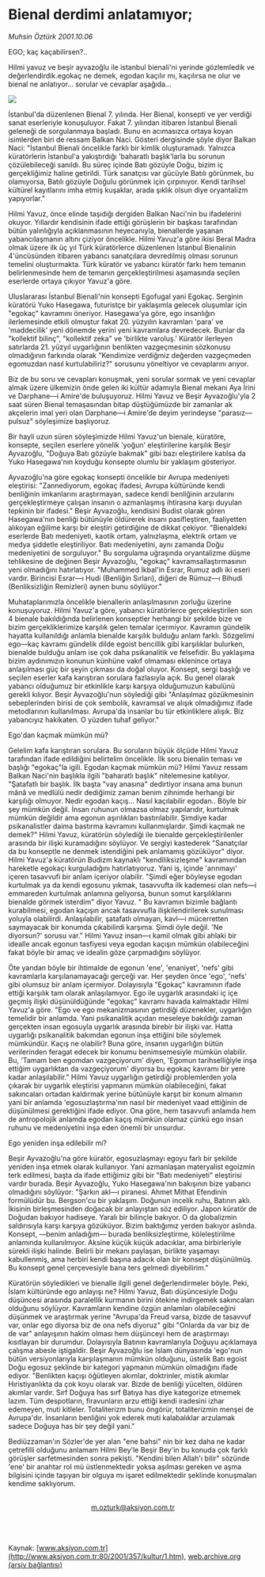 # Bienal derdimi anlatamıyor;

*Muhsin Öztürk 2001.10.06*

<div>
 <p class="baslik">
  EGO; kaç kaçabilirsen?..
 </p>
 <p class="spot">
  Hilmi yavuz ve beşir ayvazoğlu ile istanbul bienali'ni yerinde gözlemledik ve değerlendirdik.egokaç ne demek, egodan kaçılır mı, kaçılırsa ne olur ve bienal ne anlatıyor... sorular ve cevaplar aşağıda...
 </p>
 <p class="metin">
 </p>
 <img border="0" src="/web/20020112122454im_/http://www.aksiyon.com.tr/2001/357/resimler/bienal.jpg"/>
 <p class="metin">
  İstanbul'da düzenlenen Bienal 7. yılında. Her Bienal, konsepti ve yer verdiği sanat eserleriyle konuşuluyor. Fakat 7. yılından itibaren İstanbul Bienali geleneği de sorgulanmaya başladı. Bunu en acımasızca ortaya koyan isimlerden biri de ressam Balkan Naci. Gösteri dergisinde şöyle diyor Balkan Naci: "İstanbul Bienali öncelikle farklı bir kimlik oluşturamadı. Yalnızca küratörlerin İstanbul'a yakıştırdığı 'baharatlı başlık'larla bu sorunun çözülebileceği sanıldı. Bu süreç içinde Batı gözüyle Doğu, bizim iç gerçekliğimiz haline getirildi. Türk sanatçısı var gücüyle Batılı görünmek, bu olamıyorsa, Batılı gözüyle Doğulu görünmek için çırpınıyor. Kendi tarihsel kültürel kayıtlarını imha etmiş kuşaklar, arada şıklık olsun diye oryantalizm yapıyorlar."
 </p>
 <p class="metin">
  Hilmi Yavuz, önce elinde taşıdığı dergiden Balkan Naci'nin bu ifadelerini okuyor. Yıllardır kendisinin ifade ettiği görüşlerin bir başkası tarafından bütün yalınlığıyla açıklanmasının heyecanıyla, bienallerde yaşanan yabancılaşmanın altını çiziyor öncelikle. Hilmi Yavuz'a göre ikisi Beral Madra olmak üzere ilk üç yıl Türk küratörlerce düzenlenen İstanbul Bienalinin 4'üncüsünden itibaren yabancı sanatçılara devredilmiş olması sorunun temelini oluşturmakta. Türk küratör ve yabancı küratör farkı hem temanın belirlenmesinde hem de temanın gerçekleştirilmesi aşamasında seçilen eserlerde ortaya çıkıyor Yavuz'a göre.
 </p>
 <p class="metin">
  Uluslararası İstanbul Bienali'nin konsepti Egofugal yani Egokaç. Serginin küratörü Yuko Hasegawa, futuristçe bir yaklaşımla gelecek oluşumlar için "egokaç" kavramını öneriyor. Hasegawa'ya göre, ego insanlığın ilerlemesinde etkili olmuştur fakat 20. yüzyılın kavramları 'para' ve 'maddecilik' yeni dönemde yerini yeni kavramlara devredecek. Bunlar da "kollektif bilinç", "kollektif zeka" ve 'birlikte varoluş.' Küratör ilerleyen satırlarda 21. yüzyıl uygarlığının benlikten vazgeçmesinin sözkonusu olmadığının farkında olarak "Kendimize verdiğmiz değerden vazgeçmeden egomuzdan nasıl kurtulabiliriz?" sorusunu yöneltiyor ve cevaplarını arıyor.
 </p>
 <p class="metin">
  Biz de bu soru ve cevapları konuşmak, yeni sorular sormak ve yeni cevaplar almak üzere ülkemizin önde gelen iki kültür adamıyla Bienal mekanı Aya İrini ve Darphane—i Amire'de buluşuyoruz. Hilmi Yavuz ve Beşir Ayvazoğlu'yla 2 saat süren Bienal temaşasından bitap düştüğümüzde bir zamanlar ak akçelerin imal yeri olan Darphane—i Amire'de deyim yerindeyse "parasız—pulsuz" söyleşimize başlıyoruz.
 </p>
 <p class="metin">
  Bir hayli uzun süren söyleşimizde Hilmi Yavuz'un bienale, küratöre, konsepte, seçilen eserlere yönelik 'yoğun' eleştirilerine karşılık Beşir Ayvazoğlu, "Doğuya Batı gözüyle bakmak" gibi bazı eleştirilere katılsa da Yuko Hasegawa'nın koyduğu konsepte olumlu bir yaklaşım gösteriyor.
 </p>
 <p class="metin">
  Ayvazoğlu'na göre egokaç konsepti öncelikle bir Avrupa medeniyeti eleştirisi: "Zannediyorum, egokaç ifadesi, Avrupa kültüründe kendi benliğinin imkanlarını araştırmayan, sadece kendi benliğinin arzularını gerçekleştirmeye çalışan insanın o azmanlaşmış ihtirasına karşı duyulan tepkinin bir ifadesi." Beşir Ayvazoğlu, kendisini Budist olarak gören Hasegawa'nın benliği bütünüyle öldürerek insanı pasifleştiren, faaliyetten alıkoyan eğilime karşı bir eleştiri getirdiğine de dikkat çekiyor. "Bienaldeki eserlerde Batı medeniyeti, kaotik ortam, yalnızlaşma, elektrik ortam ve medya şiddetle eleştiriliyor. Batı medeniyetini, aynı zamanda Doğu medeniyetini de sorguluyor." Bu sorgulama uğraşında oryantalizme düşme tehlikesine de değinen Beşir Ayvazoğlu, "egokaç" kavramsallaştırmasının yeni olmadığını hatırlatıyor. "Muhammed İkbal'in Esrar, Rumuz adlı iki eseri vardır. Birincisi Esrar—ı Hudi (Benliğin Sırları), diğeri de Rümuz—ı Bihudi (Benliksizliğin Remizleri) aynen bunu söylüyor."
 </p>
 <p class="metin">
  Muhataplarımızla öncelikle bienallerin anlaşılmasının zorluğu üzerine konuşuyoruz. Hilmi Yavuz'a göre, yabancı küratörlerce gerçekleştirilen son 4 bienale bakıldığında belirlenen konseptler herhangi bir şekilde bize ve bizim gerçekliklerimize karşılık gelen temalar içermiyor. Kavramın gündelik hayatta kullanıldığı anlamla bienalde karşılık bulduğu anlam farklı. Sözgelimi ego—kaç kavramı gündelik dilde egoist bencillik gibi karşılıklar bulurken, bienalde bulduğu anlam ise çok daha psikanalitik ve felsefidir. Bu yaklaşıma bizim aydınımızın konunun künhüne vakıf olmaması eklenince ortaya anlaşılması güç bir şeyin çıkması da doğal oluyor. Konsept, sergi başlığı ve seçilen eserler kafa karıştıran sorulara fazlasıyla açık. Bu genel olarak yabancı olduğumuz bir etkinlikle karşı karşıya olduğumuzun kabulünü gerekli kılıyor. Beşir Ayvazoğlu'nun söylediği gibi "Anlaşılmaz gözükmesinin sebeplerinden birisi de çok sembolik, kavramsal ve alışık olmadığımız ifade metodlarının kullanılması. Avrupa'da insanlar bu tür etkinliklere alışık. Biz yabancıyız hakikaten. O yüzden tuhaf geliyor."
 </p>
 <p class="metin">
  Ego'dan kaçmak mümkün mü?
 </p>
 <p class="metin">
  Gelelim kafa karıştıran sorulara. Bu soruların büyük ölçüde Hilmi Yavuz tarafından ifade edildiğini belirtelim öncelikle. İlk soru bienalin teması ve başlığı "egokaç"la igili. Egodan kaçmak mümkün mü? Hilmi Yavuz ressam Balkan Naci'nin başlıkla ilgili "baharatlı başlık" nitelemesine katılıyor. "Şatafatlı bir başlık. İlk başta "vay anasına" dedirtiyor insana ama bunun mânâ ve medlülü nedir dediğimiz zaman benim zihnimde herhangi bir karşılığı olmuyor. Nedir egodan kaçış... Nasıl kaçılabilir egodan.. Böyle bir şey mümkün değil. İnsan ruhunun olmazsa olmaz yapılarıdır, kurtulmak mümkün değildir ama egonun aşırılıkları bastırılabilir. Şimdiye kadar psikanalistler daima bastırma kavramını kullanmışlardır. Şimdi kaçmak ne demek?" Hilmi Yavuz, küratörün söylediği ile bienalde gerçekleştirilenler arasında bir ilişki kuramadığını söylüyor. Ve sergiyi kastederek "Sanatçılar da bu konseptle ne denmek istendiğini pek anlamamış gözüküyor" diyor. Hilmi Yavuz'a küratörün Budizm kaynaklı "kendiliksizleşme" kavramından hareketle egokaçı kurguladığını hatırlatıyoruz. Yani iş, içinde 'arınmayı' içeren tasavvufi bir anlam içeriyor olabilir. "Şimdi eğer böyleyse egodan kurtulmak ya da kendi egosunu yıkmak, tasavvufta ilk kademesi olan nefs—i emmareden kurtulmak anlamına geliyorsa, bunun somut karşılıklarını bienalde görmek isterdim" diyor Yavuz. " Bu kavramın bizimle bağlantı kurabilmesi, egodan kaçışın ancak tasavvufla ilişkilendirilerek sunulması yoluyla olabilirdi. Anlaşılabilir, şatafatlı olmayan, kavl—i mücerretten saymayacak bir konumda çıkabilirdi karşıma. Şimdi öyle değil. 'Ne diyorsun?' sorusu var." Hilmi Yavuz insan—ı kamil olmak gibi ahlaki bir idealle ancak egonun tasfiyesi veya egodan kaçışın mümkün olabileceğini fakat böyle bir amaç ve idealin göze çarpmadığını söylüyor.
 </p>
 <p class="metin">
  Öte yandan böyle bir ihtimalde de egonun 'ene', 'enaniyet', 'nefs' gibi kavramlarla karşılanamayacağı gerçeği var. Her şeyden önce 'ego', 'nefs' gibi olumsuz bir anlam içermiyor. Dolayısıyla "Egokaç" kavramının ifade ettiği karşılık tam olarak anlaşılamıyor. Ego ile uygarlık arasındaki iç içe geçmiş ilişki düşünüldüğünde "egokaç" kavramı havada kalmaktadır Hilmi Yavuz'a göre. "Ego ve ego mekanizmasının getirdiği düzenekler, uygarlığın temelidir bir anlamda. Yani psikanalitik açıdan meseleye bakıldığı zaman gerçekten insan egosuyla uygarlık arasında birebir bir ilişki var. Hatta uygarlığı psikanalitik bakımdan egonun inşa ettiğini bile söylemek mümkündür. Kaçış ne olabilir? Buna göre, insanın uygarlığın bütün verilerinden feragat edecek bir konumu benimsemesiyle mümkün olabilir. Bu, 'Tamam ben egomdan vazgeçiyorum' diyen, 'Egomun tarihselliğiyle inşa ettiğim uygarlıktan da vazgeçiyorum' diyorsa bu egokaç kavramı bir yere kadar anlaşılabilir." Hilmi Yavuz uygarlığın getirdiği problemlerden yola çıkarak bir uygarlık eleştirisi yapmanın mümkün olabileceğini, fakat sakıncaları ortadan kaldırmak yerine bütünüyle karşıt bir konum almanın yani bir anlamda 'egosuzlaştırma'nın nasıl bir medeniyet vaad ettiğinin de düşünülmesi gerektiğini ifade ediyor. Ona göre, hem tasavvufi anlamda hem de antropolojik anlamda egodan kaçış mümkün olamaz çünkü ego insan ruhunu ve medeniyetini inşa eden önemli bir unsurdur.
 </p>
 <p class="metin">
  Ego yeniden inşa edilebilir mi?
 </p>
 <p class="metin">
  Beşir Ayvazoğlu'na göre küratör, egosuzlaşmayı egoyu farlı bir şekilde yeniden inşa etmek olarak kullanıyor. Yani azmanlaşan materyalist egoizmin terk edilmesi, başta da ifade ettiğimiz gibi bir "Batı medeniyeti" eleştirisi vardır burada. Beşir Ayvazoğlu, Yuko Hasegawa'nın bakışının bize yabancı olmadığını söylüyor: "Şarkın akl—ı piranesi. Ahmet Mithat Efendinin formülüdür bu. Bergson'cu bir yaklaşım. Doğunun incelik ruhu, Batının aklı. İkisinin birleşmesinden doğacak bir anlayıştan söz ediliyor. Japon küratör de Doğudan bakıyor hadiseye. Yaralı bir bilinçle bakıyor. O da globalizmin saldırısıyla karşı karşıya gözüküyor. Bizim baktığımız yerden bakıyor aslında. Konsept, —benim anladığım— burada benliksizleştirme, köleleştirilme anlamında kullanılmıyor. Aksine küçük küçük adacıklar, ama birbirleriyle sürekli ilişki halinde. Belirli bir mekanı paylaşan, birlikte yaşamayı kabullenmiş, ama herbiri kendi başına adacık olan bir konsept düşünülmüş. Bu konsept genel çerçevesiyle bana ters gelmedi diyebilirim."
 </p>
 <p class="metin">
  Küratörün söyledikleri ve bienalle ilgili genel değerlendirmeler böyle. Peki, İslam kültüründe ego anlayışı ne? Hilmi Yavuz, Batı düşüncesiyle Doğu düşüncesi arasında paralellik kurmanın birini ötekine indirgemek sakıncaları olduğunu söylüyor. Kavramların kendine özgün anlamları olabileceğini düşünmek ve araştırmak yerine "Avrupa'da Freud varsa, bizde de tasavvuf var, onlar ego diyorsa biz de ona nefs diyoruz" gibi "Onlarda da var biz de de var" anlayışının hakim olması hem düşünceyi hem de araştırmayı kısıtlayan bir durumdur. Dolayısıyla Batının kavramlarıyla Doğuyu açıklamaya çalışma abesle iştigaldir. Beşir Ayvazoğlu ise İslam dünyasında 'ego'nun bütün versiyonlarıyla karşılaşmanın mümkün olduğunu, üstelik Batı egoist Doğu egosuz şeklinde bir kategori yapmanın mümkün olmadığını ifade ediyor. "Benlikten kaçışı öğütleyen akımlar, doktrinler, mistik akımlar Hıristiyanlıkta da çok koyu olarak var. Bizde de benliği yücelten, öldüren akımlar vardır. Sırf Doğuya has sırf Batıya has diye kategorize etmemek lazım. Tüm despotların, firavunların arzu ettiği kendi iradesini izhar edemeyen, muti kitleler. Totaliterizm bunu öngörür, totaliterizmin menşei de Avrupa'dır. İnsanların benliğini yok ederek muti kalabalıklar arzulamak sadece Doğuya has bir şey değil yani."
 </p>
 <p class="metin">
  Bediüzzaman'ın Sözler'de yer alan "ene bahsi" nin bir kez daha ne kadar çetrefilli olduğunu anlamam Hilmi Bey'le Beşir Bey'in bu konuda çok farklı görüşler sarfetmesinden sonra pekişti. "Kendini bilen Allah'ı bilir" sözünde 'ene' bir anahtar rol mü üstlenmektedir yoksa aşılması gereken ve aşma bilgisini içinde taşıyan bir olguya mı işaret edilmektedir şeklinde konuşmaları kendime saklıyorum.
 </p>
 <br/>
 <center>
  <a class="anaorta" href="http://web.archive.org/web/20020112122454/mailto:m.ozturk@aksiyon.com.tr">
   m.ozturk@aksiyon.com.tr
  </a>
 </center>
 <br/>
 <br/>
 <br/>
</div>

Kaynak: [www.aksiyon.com.tr](http://www.aksiyon.com.tr:80/2001/357/kultur/1.htm), [web.archive.org (arşiv bağlantısı)](http://web.archive.org/web/20020112122454/http://www.aksiyon.com.tr:80/2001/357/kultur/1.htm)
